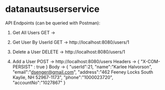 # datanautsuserservice

API Endpoints (can be queried with Postman): 

1. Get All Users
GET ->

2. Get User By UserId
GET -> http://localhost:8080/users/1

3. Delete a User
DELETE -> http://localhost:8080/users/1

4. Add a User
POST -> http://localhost:8080/users
Headers -> { "X-COM-PERSIST" : true }
Body ->
{
   "userId":21,
   "name":"Karlee Halvorson",
   "email":"dsenger@gmail.com",
   "address":"462 Feeney Locks South Kaylie, NH 52967-1173",
   "phone":"1000023720",
   "accountNo":"1027867"
}
